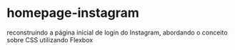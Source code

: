 # homepage-instagram
reconstruindo a página inicial de login do Instagram, abordando o conceito sobre CSS utilizando Flexbox
